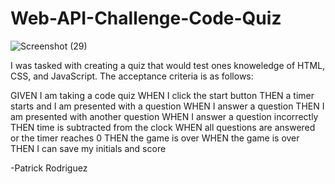 # Web-API-Challenge-Code-Quiz

![Screenshot (29)](https://user-images.githubusercontent.com/82895280/126080687-b9637df7-d976-4564-ac3d-f384243a4cb9.png)

I was tasked with creating a quiz that would test ones knoweledge of HTML, CSS, and JavaScript. The acceptance criteria is as follows:

GIVEN I am taking a code quiz
WHEN I click the start button
THEN a timer starts and I am presented with a question
WHEN I answer a question
THEN I am presented with another question
WHEN I answer a question incorrectly
THEN time is subtracted from the clock
WHEN all questions are answered or the timer reaches 0
THEN the game is over
WHEN the game is over
THEN I can save my initials and score

-Patrick Rodriguez 
